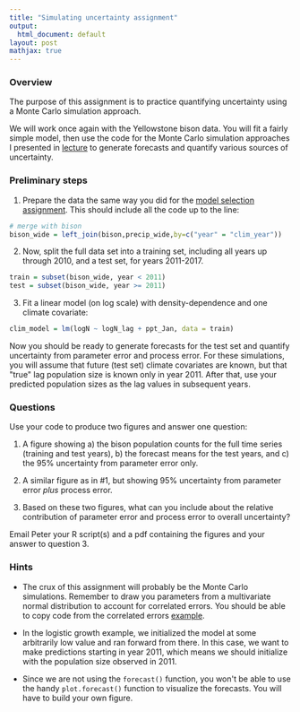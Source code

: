 ```yaml
---
title: "Simulating uncertainty assignment"
output:
  html_document: default
layout: post
mathjax: true
---
```


### Overview  ###

The purpose of this assignment is to practice quantifying uncertainty using a Monte Carlo simulation approach. 

We will work once again with the Yellowstone bison data. You will fit a fairly simple model, then use the code for the Monte Carlo simulation approaches I presented in [lecture](./../lecture/prediction_intevals_via_MC) to generate forecasts and quantify various sources of uncertainty.

### Preliminary steps

1. Prepare the data the same way you did for the [model selection assignment](model_selection_assignment). This should include all the code 
up to the line:
```R
# merge with bison
bison_wide = left_join(bison,precip_wide,by=c("year" = "clim_year"))
```

2. Now, split the full data set into a training set, including all years
up through 2010, and a test set, for years 2011-2017.
```R
train = subset(bison_wide, year < 2011)
test = subset(bison_wide, year >= 2011)
```

3. Fit a linear model (on log scale) with density-dependence and one climate covariate:
```R
clim_model = lm(logN ~ logN_lag + ppt_Jan, data = train)
```
Now you should be ready to generate forecasts for the test set and quantify uncertainty from parameter error and process error. For these simulations, you will assume that future (test set) climate covariates are known, but that "true" lag population size is known only in year 2011. After that, use your predicted population sizes as the lag values in subsequent years.

### Questions

Use your code to produce two figures and answer one question:

1. A figure showing a) the bison population counts for the full time series (training and test years), b) the forecast means for the test years, and c) the 95% uncertainty from parameter error only.

2. A similar figure as in #1, but showing 95% uncertainty from parameter error *plus* process error.

3. Based on these two figures, what can you include about the relative contribution of parameter error and process error to overall uncertainty?

Email Peter your R script(s) and a pdf containing the figures and your answer to question 3.

### Hints

* The crux of this assignment will probably be the Monte Carlo simulations. Remember to draw you parameters from a multivariate normal distribution to account for correlated errors. You should be able to copy code from the correlated errors [example](./../lecture/prediction_intevals_via_MC).

* In the logistic growth example, we initialized the model at some arbitrarily low value and ran forward from there. In this case, we want to make predictions starting in year 2011, which means we should initialize with the population size observed in 2011. 

* Since we are not using the `forecast()` function, you won't
be able to use the handy `plot.forecast()` function to visualize
the forecasts. You will have to build your own figure. 





